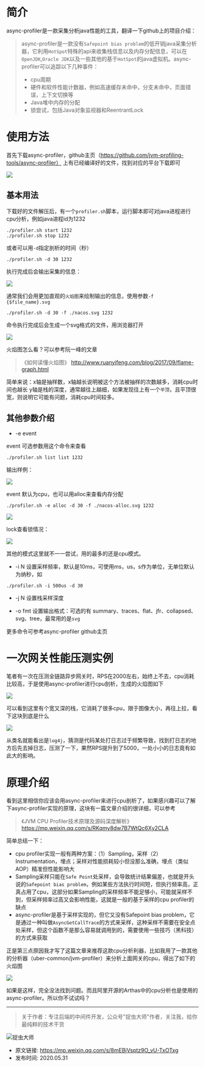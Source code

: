 # 简介
async-profiler是一款采集分析java性能的工具，翻译一下github上的项目介绍：

>async-profiler是一款没有`Safepoint bias problem`的低开销java采集分析器，它利用`HotSpot`特殊的api来收集栈信息以及内存分配信息，可以在`OpenJDK`,`Oracle JDK`以及一些其他的基于`HotSpot`的java虚拟机。async-profiler可以追踪以下几种事件：
> - cpu周期
> - 硬件和软件性能计数器，例如高速缓存未命中，分支未命中，页面错误，上下文切换等
> - Java堆中内存的分配
> - 锁尝试，包括Java对象监视器和ReentrantLock

# 使用方法
首先下载async-profiler，github主页（https://github.com/jvm-profiling-tools/async-profiler） 上有已经编译好的文件，找到对应的平台下载即可

![](img1.jpg)

## 基本用法
下载好的文件解压后，有一个`profiler.sh`脚本，运行脚本即可对java进程进行cpu分析，例如java进程id为1232

```
./profiler.sh start 1232
./profiler.sh stop 1232
```
或者可以用`-d`指定剖析的时间（秒）
```
./profiler.sh -d 30 1232 
```
执行完成后会输出采集的信息：

![](img2.jpg)

通常我们会用更加直观的`火焰图`来绘制输出的信息，使用参数`-f {$file_name}.svg`

```
./profiler.sh -d 30 -f ./nacos.svg 1232
```

命令执行完成后会生成一个svg格式的文件，用浏览器打开

![](img3.jpg)

火焰图怎么看？可以参考阮一峰的文章

> 《如何读懂火焰图》 http://www.ruanyifeng.com/blog/2017/09/flame-graph.html

简单来说：x轴是抽样数，x轴越长说明被这个方法被抽样的次数越多，消耗cpu时间也越长 y轴是栈的深度，通常越往上越细，如果发现往上有一个`平顶`，且平顶很宽，则说明它可能有问题，消耗cpu时间较多。

## 其他参数介绍

- -e event

event 可选参数用这个命令来查看

```
./profiler.sh list list 1232
```

输出样例：

![](img4.jpg)

event 默认为cpu，也可以用alloc来查看内存分配

```
./profiler.sh -e alloc -d 30 -f ./nacos-alloc.svg 1232
```

![](img5.jpg)

lock查看锁情况：

![](img6.jpg)

其他的模式这里就不一一尝试，用的最多的还是cpu模式。

- -i N 设置采样频率，默认是10ms，可使用ms，us，s作为单位，无单位默认为纳秒，如

```
./profiler.sh -i 500us -d 30
```

- -j N 设置栈采样深度

- -o fmt 设置输出格式：可选的有 summary、traces、flat、jfr、collapsed、svg、tree，最常用的是`svg`

更多命令可参考async-profiler github主页

# 一次网关性能压测实例

笔者有一次在压测全链路异步网关时，RPS在2000左右，始终上不去，cpu消耗比较高，于是使用async-profiler进行cpu剖析，生成的火焰图如下

![](img7.jpg)

可以看到这里有个宽又深的栈，它消耗了很多cpu，限于图像大小，再往上拉，看下这块到底是什么

![](img8.jpg)

从类名就能看出是`log4j`，猜测是代码某处打日志过于频繁导致，找到打日志的地方后先去掉日志，压测了一下，果然RPS提升到了5000，一处小小的日志竟有如此大的影响。

# 原理介绍
看到这里相信你应该会用async-profiler来进行cpu剖析了，如果感兴趣可以了解下async-profiler实现的原理，这块有一篇文章介绍的很详细，可以参考

> 《JVM CPU Profiler技术原理及源码深度解析》 https://mp.weixin.qq.com/s/RKqmy8dw7B7WtQc6Xy2CLA

简单总结一下：

- cpu profiler实现一般有两种方案：（1）Sampling，采样（2）Instrumentation，埋点；采样对性能损耗较小但没那么准确，埋点（类似AOP）精准但性能影响大
- Sampling采样只能在`Safe Point`处采样，会导致统计结果偏差，也就是开头说的`Safepoint bias problem`，例如某些方法执行时间短，但执行频率高，正真占用了cpu，这部分如果Sampling的采样频率不能足够小，可能就采样不到，但采样频率过高又会影响性能，这就是一般的基于采样的cpu profiler的缺点
- async-profiler是基于采样实现的，但它又没有Safepoint bias problem，它是通过一种叫做`AsyncGetCallTrace`的方式来采样，这种采样不需要在安全点处采样，但这个函数不是那么容易就调用到的，需要使用一些技巧（黑科技）的方式来获取

正是第三点原因我才写了这篇文章来推荐这款cpu分析利器，比如我用了一款其他的分析器（uber-common/jvm-profiler）来分析上面网关的cpu，得出了如下的火焰图

![](img9.jpg)

如果是这样，完全没法找到问题。而且阿里开源的Arthas中的cpu分析也是使用的async-profiler。所以你不试试吗？

---

> 关于作者：专注后端的中间件开发，公众号"捉虫大师"作者，关注我，给你最纯粹的技术干货

![捉虫大师](../../qrcode_small.jpg)

- 原文链接: https://mp.weixin.qq.com/s/8mEBjVsptz9O_vU-TxOTxg
- 发布时间: 2020.05.31